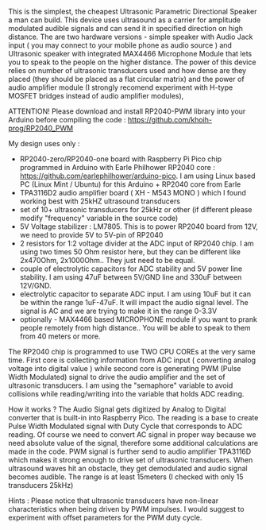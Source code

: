This is the simplest, the cheapest Ultrasonic Parametric Directional Speaker  a man can build. This device uses ultrasound as a carrier for amplitude modulated audible signals and can send it in specified direction on high distance. 
The are two hardware versions - simple speaker with Audio Jack input ( you may connect to your mobile phone as audio source ) and Ultrasonic speaker with integrated MAX4466 Microphone Module that lets you to speak to the people on the higher distance. The power of this device relies on number of ultrasonic transducers used and how dense are they placed (they should be placed as a flat circular matrix) and the power of audio amplifier module (I strongly recomend experiment with H-type MOSFET bridges instead of audio amplifier modules), 

ATTENTION! Please download and install RP2040-PWM library into your Arduino before compiling the code : https://github.com/khoih-prog/RP2040_PWM  

My design uses only : 
- RP2040-zero/RP2040-one board with Raspberry Pi Pico chip programmed in Arduino with Earle Philhower RP2040 core : https://github.com/earlephilhower/arduino-pico. I am using Linux based PC (Linux Mint / Ubuntu) for this Arduino + RP2040 core from Earle
- TPA3116D2 audio amplifier board ( XH - M543 MONO ) which I found working best with 25kHZ ultrasound transducers
- set of 10+ ultrasonic transducers for 25kHz or other (if different please modify "frequency" variable in the source code)
- 5V Voltage stabilizer : LM7805. This is to power RP2040 board from 12V, we need to provide 5V to 5V-pin of RP2040
- 2 resistors for 1:2 voltage divider at the ADC input of RP2040 chip. I am using two times 50 Ohm resistor here, but they can be different like 2x470Ohm, 2x1000Ohm.. They just need to be equal.
- couple of electrolytic capacitors for ADC stability and 5V power line stability. I am using 47uF between 5V/GND line and 330uF between 12V/GND.
- electrolytic capacitor to separate ADC input. I am using 10uF but it can be within the range 1uF-47uF. It will impact the audio signal level. The signal is AC and we are trying to make it in the range 0-3.3V
- optionally - MAX4466 based MICROPHONE module if you want to prank people remotely from high distance.. You will be able to speak to them from 40 meters or more.

The RP2040 chip is programmed to use TWO CPU COREs at the very same time. First core is collecting information from ADC input ( converting analog voltage into digital value ) while second core is generating PWM (Pulse Width Modulated) signal to drive the audio amplifier and the set of ultrasonic transducers. I am using the "semaphore" variable to avoid collisions while reading/writing into the variable that holds ADC reading.

How it works ?
The Audio Signal gets digitized by Analog to Digital converter that is built-in into Raspberry Pico. The reading is a base to create Pulse Width Modulated signal with Duty Cycle that corresponds to ADC reading. Of course we need to convert AC signal in proper way because we need absolute value of the signal, therefore some additional calculations are made in the code. PWM signal is further send to audio amplifier TPA3116D which makes it strong enough to drive set of ultrasonic transducers. When ultrasound waves hit an obstacle, they get demodulated and audio signal becomes audible. The range is at least 15meters (I checked with only 15 transducers 25kHz)

Hints : Please notice that ultrasonic transducers have non-linear characteristics when being driven by PWM impulses. I would suggest to experiment with offset parameters for the PWM duty cycle. 
